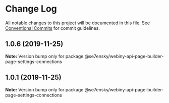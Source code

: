 # Change Log

All notable changes to this project will be documented in this file.
See [Conventional Commits](https://conventionalcommits.org) for commit guidelines.

## 1.0.6 (2019-11-25)

**Note:** Version bump only for package @se7ensky/webiny-api-page-builder-page-settings-connections





## 1.0.1 (2019-11-25)

**Note:** Version bump only for package @se7ensky/webiny-api-page-builder-page-settings-connections
